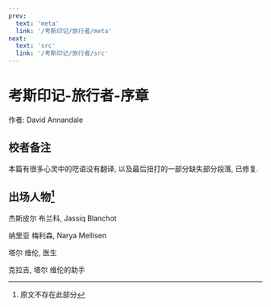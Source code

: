 ```yaml
---
prev:
  text: 'meta'
  link: '/考斯印记/旅行者/meta'
next:
  text: 'src'
  link: '/考斯印记/旅行者/src'
---
```


# 考斯印记-旅行者-序章

作者: David Annandale

## 校者备注

本篇有很多心灵中的呓语没有翻译, 以及最后扭打的一部分缺失部分段落, 已修复.

## 出场人物[^0]

杰斯皮尔 布兰科, Jassiq Blanchot

纳里亚 梅利森, Narya Mellisen

塔尔 维伦, 医生

克拉吉, 塔尔 维伦的助手

[^0]: 原文不存在此部分

